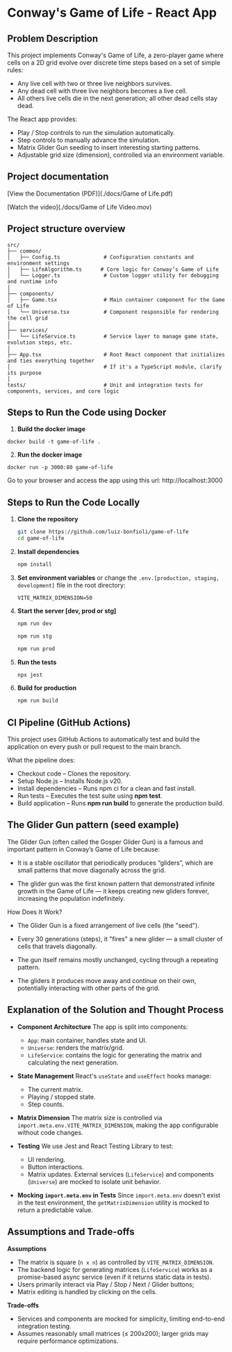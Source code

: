 # Conway's Game of Life - React App

## Problem Description

This project implements Conway's Game of Life, a zero-player game where cells on a 2D grid evolve over discrete time steps based on a set of simple rules:

* Any live cell with two or three live neighbors survives.
* Any dead cell with three live neighbors becomes a live cell.
* All others live cells die in the next generation; all other dead cells stay dead.

The React app provides:

* Play / Stop controls to run the simulation automatically.
* Step controls to manually advance the simulation.
* Matrix Glider Gun seeding to insert interesting starting patterns.
* Adjustable grid size (dimension), controlled via an environment variable.

## Project documentation
[View the Documentation (PDF)](./docs/Game of Life.pdf)

[Watch the video](./docs/Game of Life Video.mov)

## Project structure overview
```
src/
├── common/
│   ├── Config.ts              # Configuration constants and environment settings
│   ├── LifeAlgorithm.ts      # Core logic for Conway’s Game of Life 
│   └── Logger.ts              # Custom logger utility for debugging and runtime info
│
├── components/
│   ├── Game.tsx               # Main container component for the Game of Life
│   └── Universe.tsx           # Component responsible for rendering the cell grid
│
├── services/
│   └── LifeService.ts         # Service layer to manage game state, evolution steps, etc.
│
├── App.tsx                    # Root React component that initializes and ties everything together
│                              # If it's a TypeScript module, clarify its purpose
│
tests/                         # Unit and integration tests for components, services, and core logic

```

## Steps to Run the Code using Docker
1. **Build the docker image**
```shell
docker build -t game-of-life . 
```
2. **Run the docker image**
```shell
docker run -p 3000:80 game-of-life
```
Go to your browser and access the app using this url: http://localhost:3000

## Steps to Run the Code Locally

1. **Clone the repository**

   ```bash
   git clone https://github.com/luiz-bonfioli/game-of-life
   cd game-of-life
   ```

2. **Install dependencies**

   ```bash
   npm install
   ```

3. **Set environment variables**
   or change the `.env.[production, staging, development]` file in the root directory:

   ```
   VITE_MATRIX_DIMENSION=50
   ```

4. **Start the server [dev, prod or stg]**

   ```bash
   npm run dev
   ```

   ```bash
   npm run stg
   ```

   ```bash
   npm run prod
   ```

5. **Run the tests**

   ```bash
   npx jest 
   ```

6. **Build for production**

   ```bash
   npm run build
   ```

## CI Pipeline (GitHub Actions)
This project uses GitHub Actions to automatically test and build the application on every push or pull request to the main branch.

What the pipeline does:
- Checkout code – Clones the repository.
- Setup Node.js – Installs Node.js v20.
- Install dependencies – Runs npm ci for a clean and fast install.
- Run tests – Executes the test suite using **npm test**.
- Build application – Runs **npm run build** to generate the production build.

## The Glider Gun pattern (seed example)
The Glider Gun (often called the Gosper Glider Gun) is a famous and important pattern in Conway’s Game of Life because:

- It is a stable oscillator that periodically produces “gliders”, which are small patterns that move diagonally across the grid.

- The glider gun was the first known pattern that demonstrated infinite growth in the Game of Life — it keeps creating new gliders forever, increasing the population indefinitely.

How Does It Work?
- The Glider Gun is a fixed arrangement of live cells (the "seed").

- Every 30 generations (steps), it "fires" a new glider — a small cluster of cells that travels diagonally.

- The gun itself remains mostly unchanged, cycling through a repeating pattern.

- The gliders it produces move away and continue on their own, potentially interacting with other parts of the grid.

## Explanation of the Solution and Thought Process

* **Component Architecture**
  The app is split into components:

    * `App`: main container, handles state and UI.
    * `Universe`: renders the matrix/grid.
    * `LifeService`: contains the logic for generating the matrix and calculating the next generation.

* **State Management**
  React's `useState` and `useEffect` hooks manage:

    * The current matrix.
    * Playing / stopped state.
    * Step counts.

* **Matrix Dimension**
  The matrix size is controlled via `import.meta.env.VITE_MATRIX_DIMENSION`, making the app configurable without code changes.

* **Testing**
  We use Jest and React Testing Library to test:

    * UI rendering.
    * Button interactions.
    * Matrix updates.
      External services (`LifeService`) and components (`Universe`) are mocked to isolate unit behavior.

* **Mocking `import.meta.env` in Tests**
  Since `import.meta.env` doesn't exist in the test environment, the `getMatrixDimension` utility is mocked to return a predictable value.

## Assumptions and Trade-offs

**Assumptions**

* The matrix is square (`n x n`) as controlled by `VITE_MATRIX_DIMENSION`.
* The backend logic for generating matrices (`LifeService`) works as a promise-based async service (even if it returns static data in tests).
* Users primarily interact via Play / Stop / Next / Glider buttons; 
* Matrix editing is handled by clicking on the cells.

**Trade-offs**

* Services and components are mocked for simplicity, limiting end-to-end integration testing.
* Assumes reasonably small matrices (≤ 200x200); larger grids may require performance optimizations.
